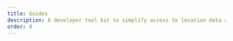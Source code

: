```yaml
---
title: Guides
description: A developer tool kit to simplify access to location data and context.
order: 0
---
```

